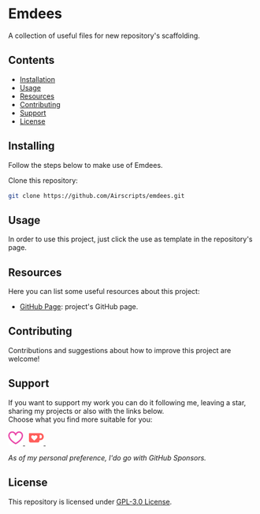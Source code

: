 # Emdees
A collection of useful files for new repository's scaffolding.

## Contents
- [Installation](#installation)
- [Usage](#usage)
- [Resources](#resources)
- [Contributing](#contributing)
- [Support](#support)
- [License](#license)

## Installing
Follow the steps below to make use of Emdees.

Clone this repository:
```bash
git clone https://github.com/Airscripts/emdees.git
```

## Usage
In order to use this project, just click the use as template in the repository's page.

## Resources
Here you can list some useful resources about this project:
- [GitHub Page](https://ghio.airscript.it/emdees): project's GitHub page.

## Contributing
Contributions and suggestions about how to improve this project are welcome!

## Support
If you want to support my work you can do it following me, leaving a star, sharing my projects or also with the links below.  
Choose what you find more suitable for you:  

<a href="https://sponsor.airscript.it" target="blank">
  <img src="https://raw.githubusercontent.com/airscripts/assets/main/images/github-sponsors.svg" alt="GitHub Sponsors" width="30px" />
</a>&nbsp;
<a href="https://kofi.airscript.it" target="blank">
  <img src="https://raw.githubusercontent.com/airscripts/assets/main/images/kofi.svg" alt="Kofi" width="30px" />
</a>&nbsp;

*As of my personal preference, I'do go with GitHub Sponsors.*

## License  
This repository is licensed under [GPL-3.0 License](https://github.com/Airscripts/emdees/blob/main/LICENSE).
